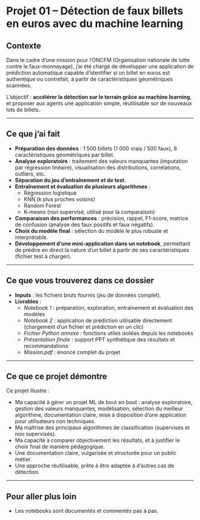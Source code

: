 # Projet 01 – Détection de faux billets en euros avec du machine learning

## Contexte

Dans le cadre d’une mission pour l’ONCFM (Organisation nationale de lutte contre le faux-monnayage), j’ai été chargé de développer une application de prédiction automatique capable d’identifier si un billet en euros est authentique ou contrefait, à partir de caractéristiques géométriques scannées.

L’objectif : **accélérer la détection sur le terrain grâce au machine learning**, et proposer aux agents une application simple, réutilisable sur de nouveaux lots de billets.

---

## Ce que j’ai fait

- **Préparation des données** : 1 500 billets (1 000 vrais / 500 faux), 6 caractéristiques géométriques par billet.
- **Analyse exploratoire** : traitement des valeurs manquantes (imputation par régression linéaire), visualisation des distributions, corrélations, outliers, etc.
- **Séparation du jeu d’entraînement et de test**.
- **Entraînement et évaluation de plusieurs algorithmes** :
  - Régression logistique
  - KNN (k plus proches voisins)
  - Random Forest
  - K-means (non supervisé, utilisé pour la comparaison)
- **Comparaison des performances** : précision, rappel, F1-score, matrice de confusion (analyse des faux positifs et faux négatifs).
- **Choix du modèle final** : sélection du modèle le plus robuste et interprétable.
- **Développement d’une mini-application dans un notebook**, permettant de prédire en direct la nature d’un billet à partir de ses caractéristiques (fichier test à charger).

---

## Ce que vous trouverez dans ce dossier

- **Inputs** : les fichiers bruts fournis (jeu de données complet).
- **Livrables** :
    - *Notebook 1* : préparation, exploration, entraînement et évaluation des modèles
    - *Notebook 2* : application de prédiction utilisable directement (chargement d’un fichier et prédiction en un clic)
    - *Fichier Python annexe* : fonctions utiles isolées depuis les notebooks
    - *Présentation finale* : support PPT synthétique des résultats et recommandations
    - *Mission.pdf* : énoncé complet du projet

---

## Ce que ce projet démontre

Ce projet illustre :

- Ma capacité à gérer un projet ML de bout en bout : analyse exploratoire, gestion des valeurs manquantes, modélisation, sélection du meilleur algorithme, documentation claire, mise à disposition d’une application pour utilisateurs non techniques.
- Ma maîtrise des principaux algorithmes de classification (supervisés et non supervisés).
- Ma capacité à comparer objectivement les résultats, et à justifier le choix final de manière pédagogique.
- Une documentation claire, vulgarisée et structurée pour un public métier.
- Une approche réutilisable, prête à être adaptée à d’autres cas de détection.

---

## Pour aller plus loin

- Les notebooks sont documentés et commentés pas à pas.


